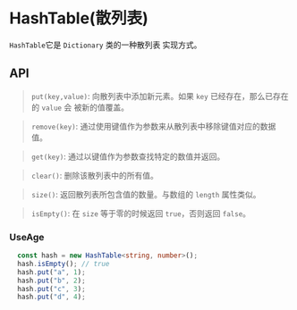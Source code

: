 # HashTable(散列表)

`HashTable`它是 `Dictionary` 类的一种散列表 实现方式。

## API

>`put(key,value)`: 向散列表中添加新元素。如果 `key` 已经存在，那么已存在的 `value` 会 被新的值覆盖。

>`remove(key)`: 通过使用键值作为参数来从散列表中移除键值对应的数据值。

>`get(key)`: 通过以键值作为参数查找特定的数值并返回。

>`clear()`: 删除该散列表中的所有值。

>`size()`: 返回散列表所包含值的数量。与数组的 `length` 属性类似。

>`isEmpty()`: 在 `size` 等于零的时候返回 `true`，否则返回 `false`。

### UseAge

```typescript
  const hash = new HashTable<string, number>();
  hash.isEmpty(); // true
  hash.put("a", 1);
  hash.put("b", 2);
  hash.put("c", 3);
  hash.put("d", 4);
```
